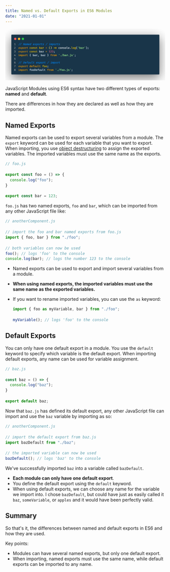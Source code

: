 ```yaml
---
title: Named vs. Default Exports in ES6 Modules
date: "2021-01-01"
---
```


![Splash Image](./splash.png)

JavaScript Modules using ES6 syntax have two different types of exports: **named** and **default**.

There are differences in how they are declared as well as how they are imported.

## Named Exports

Named exports can be used to export several variables from a module. The `export` keyword can be used for each variable that you want to export. When importing, you use [object destructuring](https://developer.mozilla.org/en-US/docs/Web/JavaScript/Reference/Operators/Destructuring_assignment) to assign the exported variables. The imported variables must use the same name as the exports.

```js
// foo.js

export const foo = () => {
  console.log("foo");
}

export const bar = 123;
```

`foo.js` has two named exports, `foo` and `bar`, which can be imported from any other JavaScript file like:

```js
// anotherComponent.js

// import the foo and bar named exports from foo.js
import { foo, bar } from "./foo";

// both variables can now be used
foo(); // logs 'foo' to the console
console.log(bar); // logs the number 123 to the console
```

- Named exports can be used to export and import several variables from a module.
- **When using named exports, the imported variables must use the same name as the exported variables.**
- If you want to rename imported variables, you can use the `as` keyword:

  ```js
  import { foo as myVariable, bar } from "./foo";

  myVariable(); // logs 'foo' to the console
  ```

## Default Exports

You can only have one default export in a module. You use the `default` keyword to specify which variable is the default export. When importing default exports, any name can be used for variable assignment.

```js
// baz.js

const baz = () => {
  console.log("baz");
}

export default baz;
```

Now that `baz.js` has defined its default export, any other JavaScript file can import and use the `baz` variable by importing as so:

```js
// anotherComponent.js

// import the default export from baz.js
import bazDefault from "./baz";

// the imported variable can now be used
bazDefault(); // logs 'baz' to the console
```

We've successfully imported `baz` into a variable called `bazDefault`.

- **Each module can only have one default export**.
- You define the default export using the `default` keyword.
- When using default exports, we can choose any name for the variable we import into. I chose `bazDefault`, but could have just as easily called it `baz`, `someVariable`, or `apples` and it would have been perfectly valid.

## Summary

So that's it, the differences between named and default exports in ES6 and how they are used.

Key points:

- Modules can have several named exports, but only one default export.
- When importing, named exports must use the same name, while default exports can be imported to any name.
